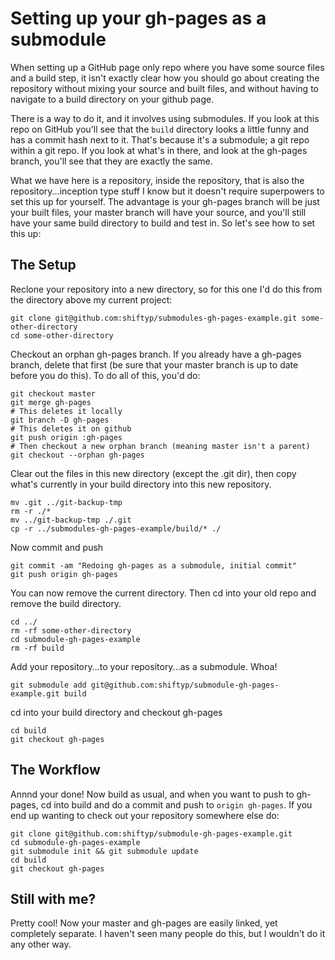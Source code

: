 # Setting up your gh-pages as a submodule

When setting up a GitHub page only repo where you have some source files and a build step, it isn't exactly clear how you should go about creating the repository without mixing your source and built files, and without having to navigate to a build directory on your github page. 

There is a way to do it, and it involves using submodules. If you look at this repo on GitHub you'll see that the `build` directory looks a little funny and has a commit hash next to it. That's because it's a submodule; a git repo within a git repo. If you look at what's in there, and look at the gh-pages branch, you'll see that they are exactly the same.

What we have here is a repository, inside the repository, that is also the repository...inception type stuff I know but it doesn't require superpowers to set this up for yourself. The advantage is your gh-pages branch will be just your built files, your master branch will have your source, and you'll still have your same build directory to build and test in. So let's see how to set this up:

## The Setup

Reclone your repository into a new directory, so for this one I'd do this from the directory above my current project:
```shell
git clone git@github.com:shiftyp/submodules-gh-pages-example.git some-other-directory
cd some-other-directory
```
Checkout an orphan gh-pages branch. If you already have a gh-pages branch, delete that first (be sure that your master branch is up to date before you do this). To do all of this, you'd do:
```shell
git checkout master
git merge gh-pages
# This deletes it locally
git branch -D gh-pages
# This deletes it on github
git push origin :gh-pages
# Then checkout a new orphan branch (meaning master isn't a parent)
git checkout --orphan gh-pages
```
Clear out the files in this new directory (except the .git dir), then copy what's currently in your build directory into this new repository.
```shell
mv .git ../git-backup-tmp
rm -r ./*
mv ../git-backup-tmp ./.git
cp -r ../submodules-gh-pages-example/build/* ./
```
Now commit and push
```shell
git commit -am "Redoing gh-pages as a submodule, initial commit"
git push origin gh-pages
```
You can now remove the current directory. Then cd into your old repo and remove the build directory.
```shell
cd ../
rm -rf some-other-directory
cd submodule-gh-pages-example
rm -rf build
```
Add your repository...to your repository...as a submodule. Whoa!
```shell
git submodule add git@github.com:shiftyp/submodule-gh-pages-example.git build
```
cd into your build directory and checkout gh-pages
```
cd build
git checkout gh-pages
```

## The Workflow

Annnd your done! Now build as usual, and when you want to push to gh-pages, cd into build and do a commit and push to `origin gh-pages`. If you end up wanting to check out your repository somewhere else do:
```
git clone git@github.com:shiftyp/submodule-gh-pages-example.git
cd submodule-gh-pages-example
git submodule init && git submodule update
cd build
git checkout gh-pages
```

## Still with me?

Pretty cool! Now your master and gh-pages are easily linked, yet completely separate. I haven't seen many people do this, but I wouldn't do it any other way.
